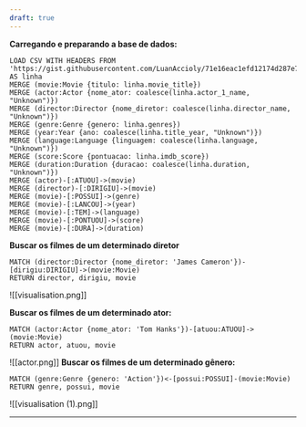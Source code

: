 ```yaml
---
draft: true
---
```





**Carregando e preparando a base de dados:**
``` cypher
LOAD CSV WITH HEADERS FROM 'https://gist.githubusercontent.com/LuanAccioly/71e16eac1efd12174d287e747548773f/raw/cba7c76926961c3c05d292ad44db225787bf77d7/movies.csv' AS linha
MERGE (movie:Movie {titulo: linha.movie_title})
MERGE (actor:Actor {nome_ator: coalesce(linha.actor_1_name, "Unknown")})
MERGE (director:Director {nome_diretor: coalesce(linha.director_name, "Unknown")})
MERGE (genre:Genre {genero: linha.genres})
MERGE (year:Year {ano: coalesce(linha.title_year, "Unknown")})
MERGE (language:Language {linguagem: coalesce(linha.language, "Unknown")})
MERGE (score:Score {pontuacao: linha.imdb_score})
MERGE (duration:Duration {duracao: coalesce(linha.duration, "Unknown")})
MERGE (actor)-[:ATUOU]->(movie)
MERGE (director)-[:DIRIGIU]->(movie)
MERGE (movie)-[:POSSUI]->(genre)
MERGE (movie)-[:LANCOU]->(year)
MERGE (movie)-[:TEM]->(language)
MERGE (movie)-[:PONTUOU]->(score)
MERGE (movie)-[:DURA]->(duration)
```

**Buscar os filmes de um determinado diretor**
```cypher
MATCH (director:Director {nome_diretor: 'James Cameron'})-[dirigiu:DIRIGIU]->(movie:Movie)
RETURN director, dirigiu, movie
```

![[visualisation.png]]

**Buscar os filmes de um determinado ator:**
``` cypher
MATCH (actor:Actor {nome_ator: 'Tom Hanks'})-[atuou:ATUOU]->(movie:Movie)
RETURN actor, atuou, movie
```
![[actor.png]]
**Buscar os filmes de um determinado gênero:**
```cypher
MATCH (genre:Genre {genero: 'Action'})<-[possui:POSSUI]-(movie:Movie)
RETURN genre, possui, movie
```
![[visualisation (1).png]]

---
